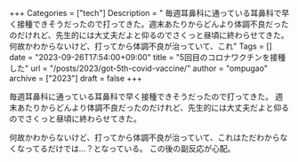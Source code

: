 +++
Categories = ["tech"]
Description = " 毎週耳鼻科に通っている耳鼻科で早く接種できそうだったので打ってきた。週末あたりからどんより体調不良だったのだけれど、先生的には大丈夫だよと仰るのでさくっと昼頃に終わらせてきた。  何故かわからないけど、打ってから体調不良が治っていて、これ"
Tags = []
date = "2023-09-26T17:54:00+09:00"
title = "5回目のコロナワクチンを接種した"
url = "/posts/2023/got-5th-covid-vaccine/"
author = "ompugao"
archive = ["2023"]
draft = false
+++

<body>
<p>毎週耳鼻科に通っている耳鼻科で早く接種できそうだったので打ってきた。
週末あたりからどんより体調不良だったのだけれど、先生的には大丈夫だよと仰るのでさくっと昼頃に終わらせてきた。</p>

<p>何故かわからないけど、打ってから体調不良が治っていて、これはただわからなくなってるだけでは…？となっている。
この後の副反応が心配。</p>
</body>
